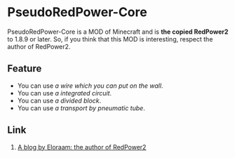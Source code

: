 # PseudoRedPower-Core

PseudoRedPower-Core is a MOD of Minecraft and is **the copied RedPower2** to 1.8.9 or later. So, if you think that this MOD is interesting, respect the author of RedPower2.

## Feature

* You can use *a wire which you can put on the wall*.
* You can use *a integrated circuit*.
* You can use *a divided block*.
* You can use *a transport by pneumatic tube*.

## Link

1. [A blog by Eloraam: the author of RedPower2](http://www.eloraam.com/ "Eloraams Blog")